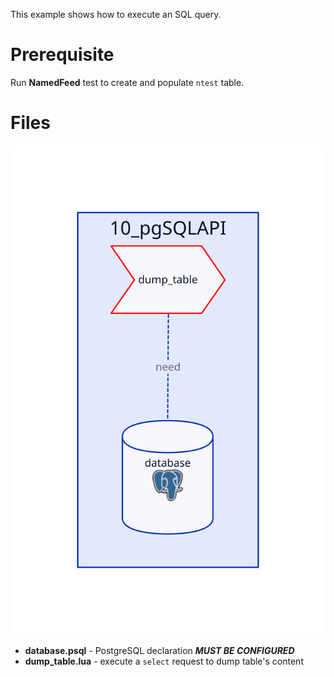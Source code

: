 This example shows how to execute an SQL query.

# Prerequisite

Run **NamedFeed** test to create and populate `ntest` table.

# Files

![Objects in this example](Diagram.svg)

- **database.psql** - PostgreSQL declaration ***MUST BE CONFIGURED***
- **dump_table.lua** - execute a `select` request to dump table's content


